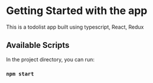 # Getting Started with the app

This is a todolist app built using typescript, React, Redux

## Available Scripts

In the project directory, you can run:

### `npm start`


